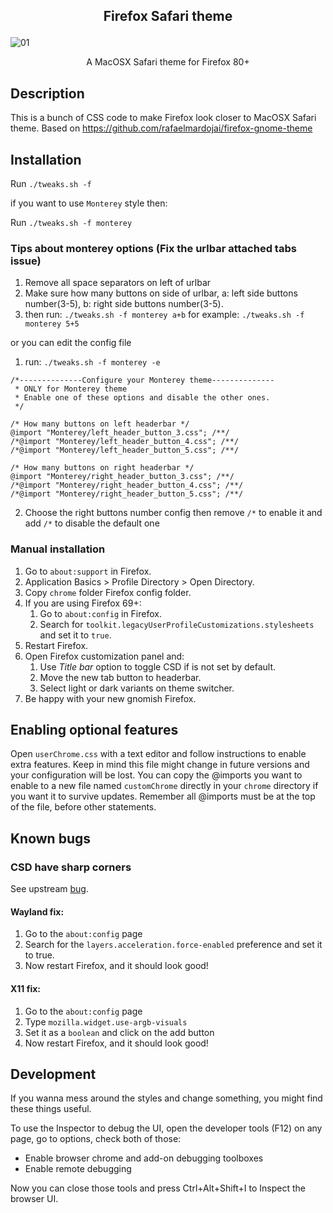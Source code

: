 
## <p align="center"> <b> Firefox Safari theme </b> </p>
![01](https://github.com/vinceliuice/WhiteSur-gtk-theme/blob/pictures/pictures/firefox.png?raw=true)
<p align="center">A MacOSX Safari theme for Firefox 80+</p>

## Description

This is a bunch of CSS code to make Firefox look closer to MacOSX Safari theme.
Based on https://github.com/rafaelmardojai/firefox-gnome-theme

## Installation

Run `./tweaks.sh -f`

if you want to use `Monterey` style then:

Run `./tweaks.sh -f monterey`

### Tips about monterey options (Fix the urlbar attached tabs issue)

1. Remove all space separators on left of urlbar
2. Make sure how many buttons on side of urlbar, a: left side buttons number(3-5), b: right side buttons number(3-5).
3. then run: `./tweaks.sh -f monterey a+b` for example: `./tweaks.sh -f monterey 5+5`

or you can edit the config file

1. run: `./tweaks.sh -f monterey -e`

```
/*--------------Configure your Monterey theme--------------
 * ONLY for Monterey theme
 * Enable one of these options and disable the other ones.
 */

/* How many buttons on left headerbar */
@import "Monterey/left_header_button_3.css"; /**/
/*@import "Monterey/left_header_button_4.css"; /**/
/*@import "Monterey/left_header_button_5.css"; /**/

/* How many buttons on right headerbar */
@import "Monterey/right_header_button_3.css"; /**/
/*@import "Monterey/right_header_button_4.css"; /**/
/*@import "Monterey/right_header_button_5.css"; /**/

```

2. Choose the right buttons number config then remove `/*` to enable it and add `/*` to disable the default one

### Manual installation

1. Go to `about:support` in Firefox.
2. Application Basics > Profile Directory > Open Directory.
3. Copy `chrome` folder Firefox config folder.
4. If you are using Firefox 69+:
	1. Go to `about:config` in Firefox.
	2. Search for `toolkit.legacyUserProfileCustomizations.stylesheets` and set it to `true`.
5. Restart Firefox.
6. Open Firefox customization panel and:
	1. Use *Title bar* option to toggle CSD if is not set by default.
	2. Move the new tab button to headerbar.
	3. Select light or dark variants on theme switcher.
7. Be happy with your new gnomish Firefox.

## Enabling optional features
Open `userChrome.css` with a text editor and follow instructions to enable extra features. Keep in mind this file might change in future versions and your configuration will be lost. You can copy the @imports you want to enable to a new file named `customChrome` directly in your `chrome` directory if you want it to survive updates. Remember all @imports must be at the top of the file, before other statements.

## Known bugs

### CSD have sharp corners
See upstream [bug](https://bugzilla.mozilla.org/show_bug.cgi?id=1408360).

#### Wayland fix:
1. Go to the `about:config` page
2. Search for the `layers.acceleration.force-enabled` preference and set it to true.
3. Now restart Firefox, and it should look good!

#### X11 fix:
1. Go to the `about:config` page
2. Type `mozilla.widget.use-argb-visuals`
3. Set it as a `boolean` and click on the add button
4. Now restart Firefox, and it should look good!

## Development

If you wanna mess around the styles and change something, you might find these
things useful.

To use the Inspector to debug the UI, open the developer tools (F12) on any
page, go to options, check both of those:

- Enable browser chrome and add-on debugging toolboxes
- Enable remote debugging

Now you can close those tools and press Ctrl+Alt+Shift+I to Inspect the browser
UI.
